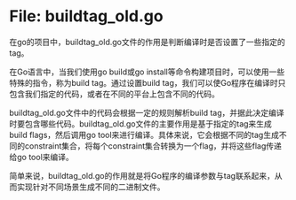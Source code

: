 # File: buildtag_old.go

在go的项目中，buildtag_old.go文件的作用是判断编译时是否设置了一些指定的tag。

在Go语言中，当我们使用go build或go install等命令构建项目时，可以使用一些特殊的指令，称为build tag。通过设置build tag，我们可以使Go程序在编译时只包含我们指定的代码，或者在不同的平台上包含不同的代码。

buildtag_old.go文件中的代码会根据一定的规则解析build tag，并据此决定编译时要包含哪些代码。buildtag_old.go文件的主要作用是基于指定的tag来生成build flags，然后调用go tool来进行编译。具体来说，它会根据不同的tag生成不同的constraint集合，将每个constraint集合转换为一个flag，并将这些flag传递给go tool来编译。

简单来说，buildtag_old.go的作用就是将Go程序的编译参数与tag联系起来，从而实现针对不同场景生成不同的二进制文件。

